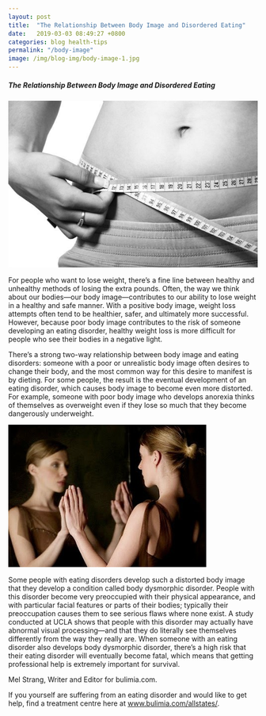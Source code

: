 ```yaml
---
layout: post
title:  "The Relationship Between Body Image and Disordered Eating"
date:   2019-03-03 08:49:27 +0800
categories: blog health-tips
permalink: "/body-image"
image: /img/blog-img/body-image-1.jpg
---
```



##### The Relationship Between Body Image and Disordered Eating

![image](/img/blog-img/body-image-1.jpg "image-1")

For people who want to lose weight, there’s a fine line between healthy and unhealthy methods of losing the extra pounds. Often, the way we think about our bodies—our body image—contributes to our ability to lose weight in a healthy and safe manner. With a positive body image, weight loss attempts often tend to be healthier, safer, and ultimately more successful. However, because poor body image contributes to the risk of someone developing an eating disorder, healthy weight loss is more difficult for people who see their bodies in a negative light.

There’s a strong two-way relationship between body image and eating disorders: someone with a poor or unrealistic body image often desires to change their body, and the most common way for this desire to manifest is by dieting. For some people, the result is the eventual development of an eating disorder, which causes body image to become even more distorted. For example, someone with poor body image who develops anorexia thinks of themselves as overweight even if they lose so much that they become dangerously underweight.


![image](/img/blog-img/body-image-2.jpg "image-2")

Some people with eating disorders develop such a distorted body image that they develop a condition called body dysmorphic disorder. People with this disorder become very preoccupied with their physical appearance, and with particular facial features or parts of their bodies; typically their preoccupation causes them to see serious flaws where none exist. A study conducted at UCLA shows that people with this disorder may actually have abnormal visual processing—and that they do literally see themselves differently from the way they really are.
When someone with an eating disorder also develops body dysmorphic disorder, there’s a high risk that their eating disorder will eventually become fatal, which means that getting professional help is extremely important for survival.

Mel Strang, Writer and Editor for bulimia.com.

If you yourself are suffering from an eating disorder and would like to get help, find a treatment centre here at www.bulimia.com/allstates/.

